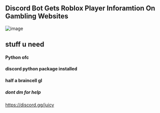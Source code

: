 ## Discord Bot Gets Roblox Player Inforamtion On Gambling Websites
![image](https://user-images.githubusercontent.com/98252854/194438968-51852532-a475-4244-b445-36ae07bbeb87.png)

## stuff u need
#### Python ofc
#### discord python package installed
#### half a braincell gl
##### dont dm for help
https://discord.gg/juicy
